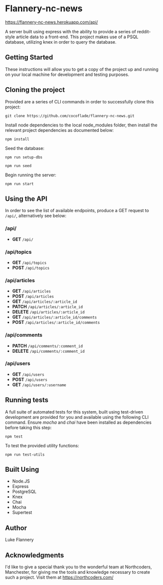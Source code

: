 # Flannery-nc-news

https://flannery-nc-news.herokuapp.com/api/

A server built using express with the ability to provide a series of reddit-style article data to a front-end. This project makes use of a PSQL database, utilizing knex in order to query the database.

## Getting Started

These instructions will allow you to get a copy of the project up and running on your local machine for development and testing purposes.

## Cloning the project

Provided are a series of CLI commands in order to successfully clone this project:

``` git clone https://github.com/cocoflade/flannery-nc-news.git ```

Install node dependencies to the local node_modules folder, then install the relevant project dependencies as documented below:

``` npm install ```

Seed the database:

``` npm run setup-dbs ```

```npm run seed```

Begin running the server:

```npm run start```

## Using the API 

In order to see the list of available endpoints, produce a GET request to ```/api/```, alternatively see below:

### /api/

* **GET** ```/api/```

### /api/topics

* **GET** ```/api/topics```
* **POST** ```/api/topics```

### /api/articles

* **GET** ```/api/articles```
* **POST** ```/api/articles```
* **GET** ```/api/articles/:article_id```
* **PATCH** ```/api/articles/:article_id```
* **DELETE** ```/api/articles/:article_id```
* **GET** ```/api/articles/:article_id/comments```
* **POST** ```/api/articles/:article_id/comments```

### /api/comments

* **PATCH** ```/api/comments/:comment_id```
* **DELETE** ```/api/comments/:comment_id```

### /api/users

* **GET** ```/api/users```
* **POST** ```/api/users```
* **GET** ```/api/users/:username```

## Running tests

A full suite of automated tests for this system, built using test-driven development are provided for you and available using the following CLI command. Ensure *mocha* and *chai* have been installed as dependencies before taking this step:

```npm test```

To test the provided utility functions:

```npm run test-utils```

## Built Using

* Node.JS
*	Express
*	PostgreSQL
*	Knex
*	Chai
*	Mocha
*	Supertest

## Author 

Luke Flannery

## Acknowledgments

I'd like to give a special thank you to the wonderful team at Northcoders, Manchester, for giving me the tools and knowledge necessary to create such a project. Visit them at https://northcoders.com/


